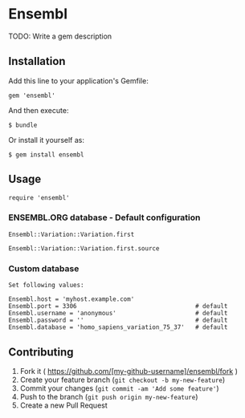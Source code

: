 # Ensembl

TODO: Write a gem description

## Installation

Add this line to your application's Gemfile:

    gem 'ensembl'

And then execute:

    $ bundle

Or install it yourself as:

    $ gem install ensembl

## Usage

    require 'ensembl'

### ENSEMBL.ORG database - Default configuration
    
    Ensembl::Variation::Variation.first
    
    Ensembl::Variation::Variation.first.source

### Custom database
    
    Set following values:
    
    Ensembl.host = 'myhost.example.com'
    Ensembl.port = 3306                                 # default
    Ensembl.username = 'anonymous'                      # default
    Ensembl.password = ''                               # default
    Ensembl.database = 'homo_sapiens_variation_75_37'   # default


## Contributing

1. Fork it ( https://github.com/[my-github-username]/ensembl/fork )
2. Create your feature branch (`git checkout -b my-new-feature`)
3. Commit your changes (`git commit -am 'Add some feature'`)
4. Push to the branch (`git push origin my-new-feature`)
5. Create a new Pull Request
